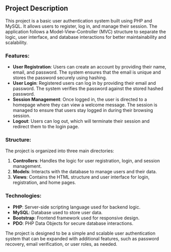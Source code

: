## Project Description

This project is a basic user authentication system built using PHP and MySQL. It allows users to register, log in, and manage their session. The application follows a Model-View-Controller (MVC) structure to separate the logic, user interface, and database interactions for better maintainability and scalability.

### Features:
- **User Registration**: Users can create an account by providing their name, email, and password. The system ensures that the email is unique and stores the password securely using hashing.
- **User Login**: Registered users can log in by providing their email and password. The system verifies the password against the stored hashed password.
- **Session Management**: Once logged in, the user is directed to a homepage where they can view a welcome message. The session is managed to ensure that users stay logged in during their browsing session.
- **Logout**: Users can log out, which will terminate their session and redirect them to the login page.

### Structure:
The project is organized into three main directories:
1. **Controllers**: Handles the logic for user registration, login, and session management.
2. **Models**: Interacts with the database to manage users and their data.
3. **Views**: Contains the HTML structure and user interface for login, registration, and home pages.

### Technologies:
- **PHP**: Server-side scripting language used for backend logic.
- **MySQL**: Database used to store user data.
- **Bootstrap**: Frontend framework used for responsive design.
- **PDO**: PHP Data Objects for secure database interactions.

The project is designed to be a simple and scalable user authentication system that can be expanded with additional features, such as password recovery, email verification, or user roles, as needed.